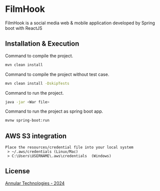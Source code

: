 # FilmHook

FilmHook is a social media web & mobile application developed by Spring boot with ReactJS

## Installation & Execution

Command to compile the project.
```bash
mvn clean install
```

Command to compile the project without test case.
```bash
mvn clean install -DskipTests
```

Command to run the project.
```bash
java -jar <War file>
```

Command to run the project as spring boot app.
```bash
mvnw spring-boot:run
```

## AWS S3 integration

    Place the resources/credential file into your local system
     > ~/.aws/credentials (Linux/Mac)      
     > C:\Users\USERNAME\.aws\credentials  (Windows)

## License 

[Annular Technologies - 2024](https://www.annulartechnologies.com/)
